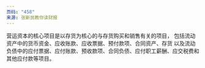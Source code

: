 ```yaml
---
页码: "458"
来源: 张新民教你读财报
---
```


营运资本的核心项目是以存货为核心的与存货购买和销售有关的项目，
包括流动资产中的货币资金、应收账款、应收票据、预付款项、合同资产、存货
以及流动负债中的应付票据、应付账款、预收款项、合同负债、应付职工薪酬、应交税费和其他应付款等项目。